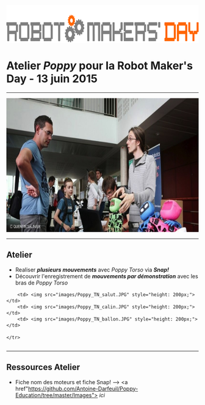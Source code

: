 <a href="http://robotmakersday.fr/"> <img src="images/logo_RMD.jpg" style="height: 100px;"> </a>

# Atelier _Poppy_ pour la Robot Maker's Day - 13 juin 2015 



 
 ---

<a href="http://www.sudouest.fr/2015/06/15/talence-retour-en-images-sur-le-robot-maker-s-day-1951914-4725.php"> <img src="images/RMD_SudOuest.jpg" alt="Article Sud Ouest - Robot Maker's Day" style="height : 350px;"> </a>



---

## Atelier

* Realiser _**plusieurs mouvements**_ avec _Poppy Torso_ via _**Snap!**_
* Découvrir l'enregistrement de _**mouvements par démonstration**_ avec les bras de _Poppy Torso_

<table>
    <tr>
        
        <td> <img src="images/Poppy_TN_salut.JPG" style="height: 200px;"> </td>
        <td> <img src="images/Poppy_TN_calin.JPG" style="height: 200px;"> </td>
        <td> <img src="images/Poppy_TN_ballon.JPG" style="height: 200px;"> </td> 
        
    </tr>
</table>








---
## Ressources Atelier

* Fiche nom des moteurs et fiche Snap! --> <a href"https://github.com/Antoine-Darfeuil/Poppy-Education/tree/master/Images"> _ici_ </a>
